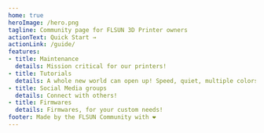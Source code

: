 ```yaml
---
home: true
heroImage: /hero.png
tagline: Community page for FLSUN 3D Printer owners
actionText: Quick Start →
actionLink: /guide/
features:
- title: Maintenance
  details: Mission critical for our printers!
- title: Tutorials
  details: A whole new world can open up! Speed, quiet, multiple colors, ... you name it!
- title: Social Media groups
  details: Connect with others!
- title: Firmwares
  details: Firmwares, for your custom needs!
footer: Made by the FLSUN Community with ❤️
---
```

